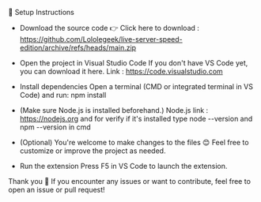 🚀 Setup Instructions
- Download the source code
👉 Click here to download : https://github.com/Lololegeek/live-server-speed-edition/archive/refs/heads/main.zip

- Open the project in Visual Studio Code
If you don't have VS Code yet, you can download it here. Link : https://code.visualstudio.com

- Install dependencies
Open a terminal (CMD or integrated terminal in VS Code) and run:
npm install

- (Make sure Node.js is installed beforehand.) Node.js link : https://nodejs.org and for verify if it's installed type node --version and npm --version in cmd

- (Optional) You're welcome to make changes to the files 😊
Feel free to customize or improve the project as needed.

- Run the extension
Press F5 in VS Code to launch the extension.

Thank you 🫡
If you encounter any issues or want to contribute, feel free to open an issue or pull request!
